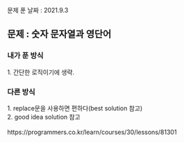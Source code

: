 문제 푼 날짜 : 2021.9.3

<h2>문제 : 숫자 문자열과 영단어</h2>

<h3>내가 푼 방식</h3>
<div>1. 간단한 로직이기에 생략.</div>

<h3>다른 방식</h3>
<div>1. replace문을 사용하면 편하다(best solution 참고)</div>
<div>2. good idea solution 참고</div>
<br>
https://programmers.co.kr/learn/courses/30/lessons/81301